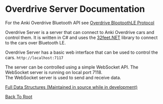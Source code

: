 # Overdrive Server Documentation
For the Anki Overdrive Bluetooth API see [Overdrive BlootoothLE Protocol](https://github.com/MasterAirscrachDev/Anki-Partydrive/blob/main/OverdriveServer/Overdrive%20BLE.md#anki-overdrive-bluetooth-api)

Overdrive Server is a server that can connect to Anki Overdrive cars and control them. It is written in C# and uses the [32feet.NET](https://inthehand.com/components/32feet/) library to connect to the cars over Bluetooth LE.

Overdrive Server has a basic web interface that can be used to control the cars. 
`http://localhost:7117`

The server can be controlled using a simple WebSocket API. The WebSocket server is running on local port 7118.  
The WebSocket server is used to send and receive data.

[Full Data Structures (Maintained in source while in development)](https://github.com/MasterAirscrachDev/Anki-Partydrive/blob/main/Assets/Scripts/CarData/NetDefinitions.cs)

[Back To Root](https://github.com/MasterAirscrachDev/Anki-Partydrive?tab=readme-ov-file#anki-partydrive)